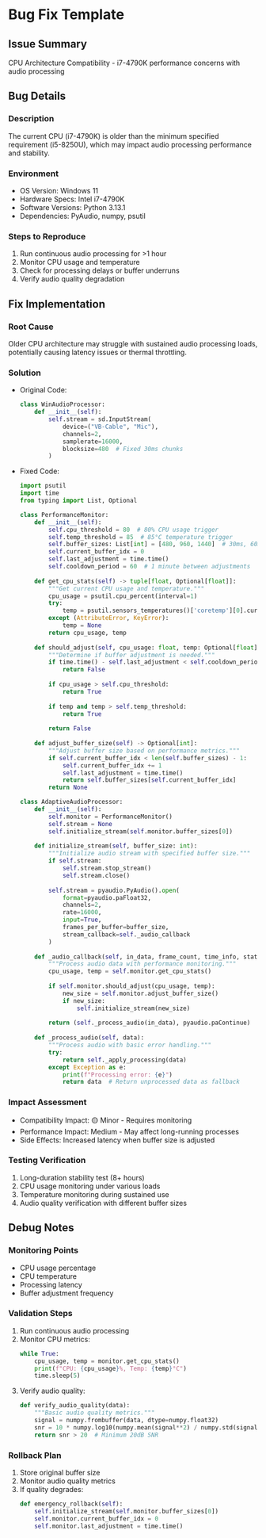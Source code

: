 # Bug Fix Template

## Issue Summary
CPU Architecture Compatibility - i7-4790K performance concerns with audio processing

## Bug Details
### Description
The current CPU (i7-4790K) is older than the minimum specified requirement (i5-8250U), which may impact audio processing performance and stability.

### Environment
* OS Version: Windows 11
* Hardware Specs: Intel i7-4790K
* Software Versions: Python 3.13.1
* Dependencies: PyAudio, numpy, psutil

### Steps to Reproduce
1. Run continuous audio processing for >1 hour
2. Monitor CPU usage and temperature
3. Check for processing delays or buffer underruns
4. Verify audio quality degradation

## Fix Implementation
### Root Cause
Older CPU architecture may struggle with sustained audio processing loads, potentially causing latency issues or thermal throttling.

### Solution
* Original Code:
  ```python
  class WinAudioProcessor:
      def __init__(self):
          self.stream = sd.InputStream(
              device=("VB-Cable", "Mic"),
              channels=2,
              samplerate=16000,
              blocksize=480  # Fixed 30ms chunks
          )
  ```
* Fixed Code:
  ```python
  import psutil
  import time
  from typing import List, Optional
  
  class PerformanceMonitor:
      def __init__(self):
          self.cpu_threshold = 80  # 80% CPU usage trigger
          self.temp_threshold = 85  # 85°C temperature trigger
          self.buffer_sizes: List[int] = [480, 960, 1440]  # 30ms, 60ms, 90ms
          self.current_buffer_idx = 0
          self.last_adjustment = time.time()
          self.cooldown_period = 60  # 1 minute between adjustments
          
      def get_cpu_stats(self) -> tuple[float, Optional[float]]:
          """Get current CPU usage and temperature."""
          cpu_usage = psutil.cpu_percent(interval=1)
          try:
              temp = psutil.sensors_temperatures()['coretemp'][0].current
          except (AttributeError, KeyError):
              temp = None
          return cpu_usage, temp
          
      def should_adjust(self, cpu_usage: float, temp: Optional[float]) -> bool:
          """Determine if buffer adjustment is needed."""
          if time.time() - self.last_adjustment < self.cooldown_period:
              return False
          
          if cpu_usage > self.cpu_threshold:
              return True
              
          if temp and temp > self.temp_threshold:
              return True
              
          return False
          
      def adjust_buffer_size(self) -> Optional[int]:
          """Adjust buffer size based on performance metrics."""
          if self.current_buffer_idx < len(self.buffer_sizes) - 1:
              self.current_buffer_idx += 1
              self.last_adjustment = time.time()
              return self.buffer_sizes[self.current_buffer_idx]
          return None
  
  class AdaptiveAudioProcessor:
      def __init__(self):
          self.monitor = PerformanceMonitor()
          self.stream = None
          self.initialize_stream(self.monitor.buffer_sizes[0])
          
      def initialize_stream(self, buffer_size: int):
          """Initialize audio stream with specified buffer size."""
          if self.stream:
              self.stream.stop_stream()
              self.stream.close()
              
          self.stream = pyaudio.PyAudio().open(
              format=pyaudio.paFloat32,
              channels=2,
              rate=16000,
              input=True,
              frames_per_buffer=buffer_size,
              stream_callback=self._audio_callback
          )
          
      def _audio_callback(self, in_data, frame_count, time_info, status):
          """Process audio data with performance monitoring."""
          cpu_usage, temp = self.monitor.get_cpu_stats()
          
          if self.monitor.should_adjust(cpu_usage, temp):
              new_size = self.monitor.adjust_buffer_size()
              if new_size:
                  self.initialize_stream(new_size)
                  
          return (self._process_audio(in_data), pyaudio.paContinue)
          
      def _process_audio(self, data):
          """Process audio with basic error handling."""
          try:
              return self._apply_processing(data)
          except Exception as e:
              print(f"Processing error: {e}")
              return data  # Return unprocessed data as fallback
  ```

### Impact Assessment
- Compatibility Impact: 🟡 Minor - Requires monitoring
- Performance Impact: Medium - May affect long-running processes
- Side Effects: Increased latency when buffer size is adjusted

### Testing Verification
1. Long-duration stability test (8+ hours)
2. CPU usage monitoring under various loads
3. Temperature monitoring during sustained use
4. Audio quality verification with different buffer sizes

## Debug Notes
### Monitoring Points
- CPU usage percentage
- CPU temperature
- Processing latency
- Buffer adjustment frequency

### Validation Steps
1. Run continuous audio processing
2. Monitor CPU metrics:
   ```python
   while True:
       cpu_usage, temp = monitor.get_cpu_stats()
       print(f"CPU: {cpu_usage}%, Temp: {temp}°C")
       time.sleep(5)
   ```
3. Verify audio quality:
   ```python
   def verify_audio_quality(data):
       """Basic audio quality metrics."""
       signal = numpy.frombuffer(data, dtype=numpy.float32)
       snr = 10 * numpy.log10(numpy.mean(signal**2) / numpy.std(signal))
       return snr > 20  # Minimum 20dB SNR
   ```

### Rollback Plan
1. Store original buffer size
2. Monitor audio quality metrics
3. If quality degrades:
   ```python
   def emergency_rollback(self):
       self.initialize_stream(self.monitor.buffer_sizes[0])
       self.monitor.current_buffer_idx = 0
       self.monitor.last_adjustment = time.time()
